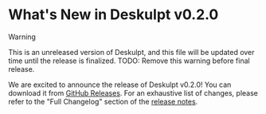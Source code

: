 # What's New in Deskulpt v0.2.0

> [!WARNING]
> This is an unreleased version of Deskulpt, and this file will be updated over time until the release is finalized. TODO: Remove this warning before final release.

We are excited to announce the release of Deskulpt v0.2.0! You can download it from [GitHub Releases](https://github.com/deskulpt-apps/Deskulpt/releases/tag/v0.2.0). For an exhaustive list of changes, please refer to the "Full Changelog" section of the [release notes](https://github.com/deskulpt-apps/Deskulpt/releases/tag/v0.2.0).
